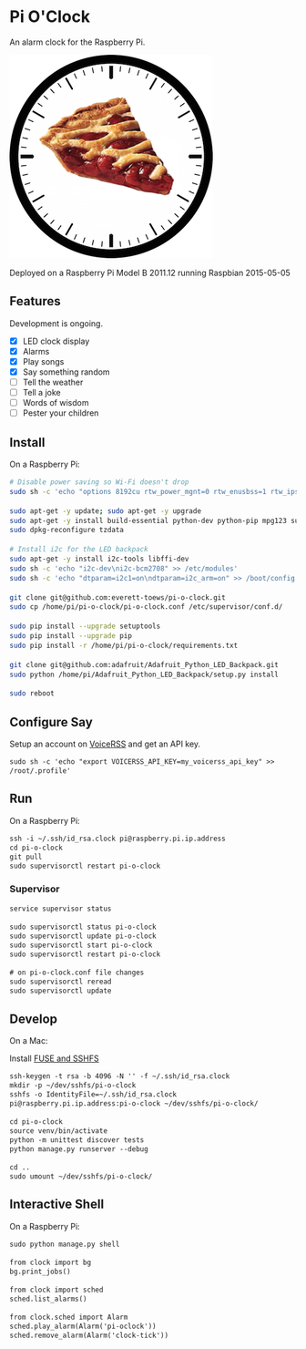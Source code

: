 # Pi O'Clock

An alarm clock for the Raspberry Pi.

![Pi O'Clock](clock/static/pi-o-clock.png)

Deployed on a Raspberry Pi Model B 2011.12 running Raspbian 2015-05-05

## Features

Development is ongoing.

* [x] LED clock display
* [x] Alarms
* [x] Play songs
* [x] Say something random
* [ ] Tell the weather
* [ ] Tell a joke
* [ ] Words of wisdom
* [ ] Pester your children

## Install

On a Raspberry Pi:

```bash
# Disable power saving so Wi-Fi doesn't drop
sudo sh -c 'echo "options 8192cu rtw_power_mgnt=0 rtw_enusbss=1 rtw_ips_mode=1" >> /etc/modprobe.d/8192cu.conf'

sudo apt-get -y update; sudo apt-get -y upgrade
sudo apt-get -y install build-essential python-dev python-pip mpg123 supervisor
sudo dpkg-reconfigure tzdata

# Install i2c for the LED backpack
sudo apt-get -y install i2c-tools libffi-dev
sudo sh -c 'echo "i2c-dev\ni2c-bcm2708" >> /etc/modules'
sudo sh -c 'echo "dtparam=i2c1=on\ndtparam=i2c_arm=on" >> /boot/config.txt'

git clone git@github.com:everett-toews/pi-o-clock.git
sudo cp /home/pi/pi-o-clock/pi-o-clock.conf /etc/supervisor/conf.d/

sudo pip install --upgrade setuptools
sudo pip install --upgrade pip
sudo pip install -r /home/pi/pi-o-clock/requirements.txt

git clone git@github.com:adafruit/Adafruit_Python_LED_Backpack.git
sudo python /home/pi/Adafruit_Python_LED_Backpack/setup.py install

sudo reboot
```

## Configure Say

Setup an account on [VoiceRSS](http://www.voicerss.org/) and get an API key.

```
sudo sh -c 'echo "export VOICERSS_API_KEY=my_voicerss_api_key" >> /root/.profile'
```

## Run

On a Raspberry Pi:

```
ssh -i ~/.ssh/id_rsa.clock pi@raspberry.pi.ip.address
cd pi-o-clock
git pull
sudo supervisorctl restart pi-o-clock
```

### Supervisor

```
service supervisor status

sudo supervisorctl status pi-o-clock
sudo supervisorctl update pi-o-clock
sudo supervisorctl start pi-o-clock
sudo supervisorctl restart pi-o-clock

# on pi-o-clock.conf file changes
sudo supervisorctl reread
sudo supervisorctl update
```

## Develop

On a Mac:

Install [FUSE and SSHFS](https://osxfuse.github.io/)

```
ssh-keygen -t rsa -b 4096 -N '' -f ~/.ssh/id_rsa.clock
mkdir -p ~/dev/sshfs/pi-o-clock
sshfs -o IdentityFile=~/.ssh/id_rsa.clock pi@raspberry.pi.ip.address:pi-o-clock ~/dev/sshfs/pi-o-clock/

cd pi-o-clock
source venv/bin/activate
python -m unittest discover tests
python manage.py runserver --debug

cd ..
sudo umount ~/dev/sshfs/pi-o-clock/
```

## Interactive Shell

On a Raspberry Pi:

```
sudo python manage.py shell

from clock import bg
bg.print_jobs()

from clock import sched
sched.list_alarms()

from clock.sched import Alarm
sched.play_alarm(Alarm('pi-oclock'))
sched.remove_alarm(Alarm('clock-tick'))
```
